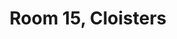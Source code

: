 ---
basin: En-Suite
cudn: true
floor: First
grade: 7
images: []
living_room: 'No'
location: North Court
name: '15'
network: Wired and Wireless
title: Room 15, Cloisters
---